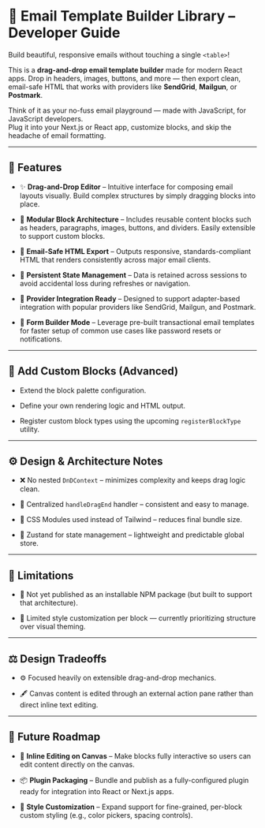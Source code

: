 
# 📧 Email Template Builder Library – Developer Guide

Build beautiful, responsive emails without touching a single `<table>`!

This is a **drag-and-drop email template builder** made for modern React apps. Drop in headers, images, buttons, and more — then export clean, email-safe HTML that works with providers like **SendGrid**, **Mailgun**, or **Postmark**.

Think of it as your no-fuss email playground — made with JavaScript, for JavaScript developers.  
Plug it into your Next.js or React app, customize blocks, and skip the headache of email formatting.

----------

## 🚀 Features

-   ✨ **Drag-and-Drop Editor** – Intuitive interface for composing email layouts visually. Build complex structures by simply dragging blocks into place.
    
-   🧩 **Modular Block Architecture** – Includes reusable content blocks such as headers, paragraphs, images, buttons, and dividers. Easily extensible to support custom blocks.
    
-   📨 **Email-Safe HTML Export** – Outputs responsive, standards-compliant HTML that renders consistently across major email clients.
    
-   💾 **Persistent State Management** – Data is retained across sessions to avoid accidental loss during refreshes or navigation.
    
-   🔌 **Provider Integration Ready** – Designed to support adapter-based integration with popular providers like SendGrid, Mailgun, and Postmark.
    
-   🧾 **Form Builder Mode** – Leverage pre-built transactional email templates for faster setup of common use cases like password resets or notifications.
    

----------

## 🧱 Add Custom Blocks (Advanced)

-   Extend the block palette configuration.
    
-   Define your own rendering logic and HTML output.
    
-   Register custom block types using the upcoming `registerBlockType` utility.
    

----------

## ⚙️ Design & Architecture Notes

-   ❌ No nested `DnDContext` – minimizes complexity and keeps drag logic clean.
    
-   🧠 Centralized `handleDragEnd` handler – consistent and easy to manage.
    
-   🎨 CSS Modules used instead of Tailwind – reduces final bundle size.
    
-   🧪 Zustand for state management – lightweight and predictable global store.
    

----------

## 🧩 Limitations

-   🚫 Not yet published as an installable NPM package (but built to support that architecture).
    
-   🎨 Limited style customization per block — currently prioritizing structure over visual theming.
    

----------

## ⚖️ Design Tradeoffs

-   ⚙️ Focused heavily on extensible drag-and-drop mechanics.
    
-   🖋️ Canvas content is edited through an external action pane rather than direct inline text editing.
    

----------

## 🌅 Future Roadmap

-   📝 **Inline Editing on Canvas** – Make blocks fully interactive so users can edit content directly on the canvas.
    
-   📦 **Plugin Packaging** – Bundle and publish as a fully-configured plugin ready for integration into React or Next.js apps.
    
-   🎨 **Style Customization** – Expand support for fine-grained, per-block custom styling (e.g., color pickers, spacing controls).